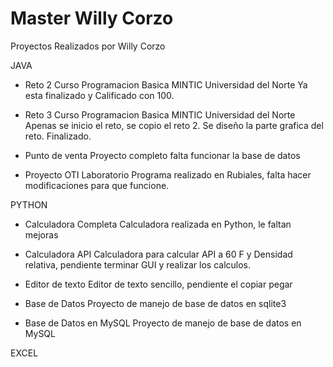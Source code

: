 # Master Willy Corzo

Proyectos Realizados por Willy Corzo

JAVA

- Reto 2 Curso Programacion Basica MINTIC Universidad del Norte
  Ya esta finalizado y Calificado con 100.

- Reto 3 Curso Programacion Basica MINTIC Universidad del Norte
  Apenas se inicio el reto, se copio el reto 2.
  Se diseño la parte grafica del reto. Finalizado.

- Punto de venta
  Proyecto completo falta funcionar la base de datos

- Proyecto OTI Laboratorio
  Programa realizado en Rubiales, falta hacer modificaciones para que funcione.

PYTHON

- Calculadora Completa
  Calculadora realizada en Python, le faltan mejoras

- Calculadora API
  Calculadora para calcular API a 60 F y Densidad relativa, pendiente terminar GUI y realizar los calculos.

- Editor de texto
  Editor de texto sencillo, pendiente el copiar pegar

- Base de Datos
  Proyecto de manejo de base de datos en sqlite3

- Base de Datos en MySQL
  Proyecto de manejo de base de datos en MySQL

EXCEL
